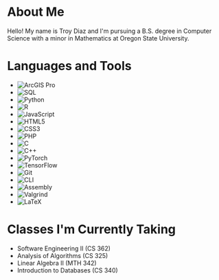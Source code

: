 # About Me
Hello! My name is Troy Diaz and I'm pursuing a B.S. degree in Computer Science with a minor in Mathematics at Oregon State University. 

# Languages and Tools

- ![ArcGIS Pro](https://img.shields.io/badge/ArcGIS%20Pro-34A853?style=for-the-badge&logo=esri&logoColor=white)
- ![SQL](https://img.shields.io/badge/SQL-4479A1?style=for-the-badge&logo=postgresql&logoColor=white)
- ![Python](https://img.shields.io/badge/Python-3776AB?style=for-the-badge&logo=python&logoColor=white)
- ![R](https://img.shields.io/badge/R-276DC3?style=for-the-badge&logo=r&logoColor=white)
- ![JavaScript](https://img.shields.io/badge/JavaScript-F7DF1E?style=for-the-badge&logo=javascript&logoColor=black)
- ![HTML5](https://img.shields.io/badge/HTML5-E34F26?style=for-the-badge&logo=html5&logoColor=white)
- ![CSS3](https://img.shields.io/badge/CSS3-1572B6?style=for-the-badge&logo=css3&logoColor=white)
- ![PHP](https://img.shields.io/badge/PHP-777BB4?style=for-the-badge&logo=php&logoColor=white)
- ![C](https://img.shields.io/badge/C-00599C?style=for-the-badge&logo=c&logoColor=white)
- ![C++](https://img.shields.io/badge/C++-00599C?style=for-the-badge&logo=cplusplus&logoColor=white)
- ![PyTorch](https://img.shields.io/badge/PyTorch-EE4C2C?style=for-the-badge&logo=pytorch&logoColor=white)
- ![TensorFlow](https://img.shields.io/badge/TensorFlow-FF6F00?style=for-the-badge&logo=tensorflow&logoColor=white)
- ![Git](https://img.shields.io/badge/Git-F05032?style=for-the-badge&logo=git&logoColor=white)
- ![CLI](https://img.shields.io/badge/CLI-4EAA25?style=for-the-badge&logo=linux&logoColor=white)
- ![Assembly](https://img.shields.io/badge/Assembly-525252?style=for-the-badge&logoColor=white)
- ![Valgrind](https://img.shields.io/badge/Valgrind-009480?style=for-the-badge&logoColor=white)
- ![LaTeX](https://img.shields.io/badge/LaTeX-008080?style=for-the-badge&logo=latex&logoColor=white)

# Classes I'm Currently Taking

- Software Engineering II (CS 362)
- Analysis of Algorithms (CS 325)
- Linear Algebra II (MTH 342)
- Introduction to Databases (CS 340)
